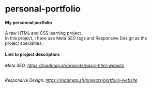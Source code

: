# personal-portfolio
#### My personnal portfolio  


A raw HTML and CSS learning project.  
In this project, I have use Meta SEO tags and Responsive Design as the project specialties.  
#### Link to project description:  
###### Meta SEO: https://roadmap.sh/projects/basic-html-website  
###### Responsive Design: https://roadmap.sh/projects/portfolio-website

